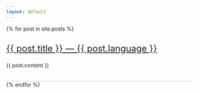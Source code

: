 ```yaml
---
layout: default
---
```


<style>

  h3 {
    font-size: 24px;
    line-height: 24px;
    font-weight: normal;
  }

  ul {
    margin: 0;
    padding: 0;
  }

  li {
    border-bottom: solid 1px #ccc;
    padding-bottom: 20px;
    display: block;
  }

  input {
    width: 400px;
    font-size: 20px;
    line-height: 24px;
  }

</style>



<ul>
  {% for post in site.posts %}
    <li data-title="{{ post.title }}" data-language="{{ post.language }}">
      <a href="{{ site.baseurl }}{{ post.url }}"><h3>{{ post.title }} — {{ post.language }}</h3></a>
      <p>{{ post.content }}</p>
    </li>
  {% endfor %}
</ul>


<script>
var snippetData = d3.selectAll("li"),
    search = d3.select("input");

search.on("change", function(){
  console.log(d3.event.target.value)
})
</script>
